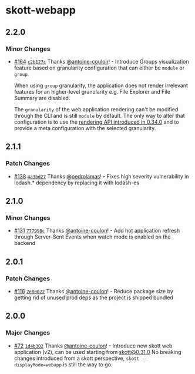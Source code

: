 # skott-webapp

## 2.2.0

### Minor Changes

- [#164](https://github.com/antoine-coulon/skott/pull/164) [`c2b127c`](https://github.com/antoine-coulon/skott/commit/c2b127c91f60ebc0ba0a3e66552f6d7d0fcc4c71) Thanks [@antoine-coulon](https://github.com/antoine-coulon)! - Introduce Groups visualization feature based on granularity configuration that can either be `module` or `group`.

  When using `group` granularity, the application does not render irrelevant features for an higher-level granularity e.g. File Explorer and File Summary are disabled.

  The `granularity` of the web application rendering can't be modified through the CLI and is still `module` by default. The only way to alter that configuration is to use the [rendering API introduced in 0.34.0](https://github.com/antoine-coulon/skott/blob/00c883744ce9e0ee3ebf7e172053181ba16877ff/packages/skott/CHANGELOG.md#0340) and to provide a meta configuration with the selected granularity.

## 2.1.1

### Patch Changes

- [#138](https://github.com/antoine-coulon/skott/pull/138) [`4a3bd27`](https://github.com/antoine-coulon/skott/commit/4a3bd277c0b9fabcd9e028ecb0c76cdddb957f4e) Thanks [@pedrolamas](https://github.com/pedrolamas)! - Fixes high severity vulnerability in lodash.\* dependency by replacing it with lodash-es

## 2.1.0

### Minor Changes

- [#131](https://github.com/antoine-coulon/skott/pull/131) [`777998c`](https://github.com/antoine-coulon/skott/commit/777998c33f52909b1e596a8ba05eec601bf1a57c) Thanks [@antoine-coulon](https://github.com/antoine-coulon)! - Add hot application refresh through Server-Sent Events when watch mode is enabled on the backend

## 2.0.1

### Patch Changes

- [#116](https://github.com/antoine-coulon/skott/pull/116) [`2e80022`](https://github.com/antoine-coulon/skott/commit/2e80022ee988ba9997089369d4b3f30a14f3acb0) Thanks [@antoine-coulon](https://github.com/antoine-coulon)! - Reduce package size by getting rid of unused prod deps as the project is shipped bundled

## 2.0.0

### Major Changes

- [#72](https://github.com/antoine-coulon/skott/pull/72) [`1d4b302`](https://github.com/antoine-coulon/skott/commit/1d4b3021310854ccb23cbe36a4b8a053b11445b8) Thanks [@antoine-coulon](https://github.com/antoine-coulon)! - Introduce new skott web application (v2), can be used starting from skott@0.31.0
  No breaking changes introduced from a skott perspective, `skott --displayMode=webapp` is still the way to go.
